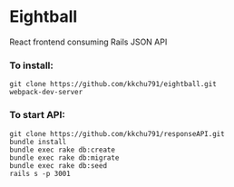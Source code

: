 # Eightball
React frontend consuming Rails JSON API

### To install:

```
git clone https://github.com/kkchu791/eightball.git
webpack-dev-server
```

### To start API:

```
git clone https://github.com/kkchu791/responseAPI.git
bundle install
bundle exec rake db:create
bundle exec rake db:migrate
bundle exec rake db:seed
rails s -p 3001
```



